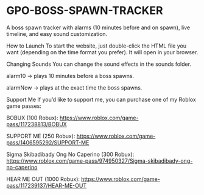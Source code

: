 # GPO-BOSS-SPAWN-TRACKER
A boss spawn tracker with alarms (10 minutes before and on spawn), live timeline, and easy sound customization.


How to Launch
To start the website, just double-click the HTML file you want (depending on the time format you prefer). It will open in your browser.

Changing Sounds
You can change the sound effects in the sounds folder.

alarm10 → plays 10 minutes before a boss spawns.

alarmNow → plays at the exact time the boss spawns.

Support Me
If you’d like to support me, you can purchase one of my Roblox game passes:

BOBUX (100 Robux): https://www.roblox.com/game-pass/117238813/BOBUX

SUPPORT ME (250 Robux): https://www.roblox.com/game-pass/1406595292/SUPPORT-ME

Sigma Skibadibady Ong No Caperino (300 Robux): https://www.roblox.com/game-pass/974950327/Sigma-skibadibady-ong-no-caperino

HEAR ME OUT (1000 Robux): https://www.roblox.com/game-pass/117239137/HEAR-ME-OUT
